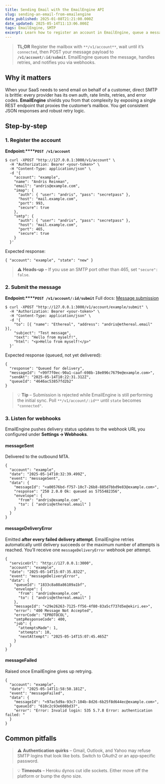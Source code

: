 ```yaml
---
title: Sending Email with the EmailEngine API
slug: sending-an-email-from-emailengine
date_published: 2025-01-08T21:21:00.000Z
date_updated: 2025-05-14T11:13:06.000Z
tags: EmailEngine, SMTP
excerpt: Learn how to register an account in EmailEngine, queue a message for delivery, and verify it reached your MTA—all with two curl commands.
---
```


> **TL;DR**
> Register the mailbox with `**/v1/account**`, wait until it’s `connected`, then POST your message payload to **`/v1/account/:id/submit`**. EmailEngine queues the message, handles retries, and notifies you via webhooks.

## Why it matters

When your SaaS needs to send email on behalf of a customer, direct SMTP is brittle: every provider has its own auth, rate limits, retries, and error codes. **EmailEngine** shields you from that complexity by exposing a single REST endpoint that proxies the customer’s mailbox. You get consistent JSON responses and robust retry logic.

## Step‑by‑step

### 1. Register the account

**Endpoint:****`POST /v1/account`**

    $ curl -XPOST "http://127.0.0.1:3000/v1/account" \
      -H "Authorization: Bearer <your‑token>" \
      -H "Content-Type: application/json" \
      -d '{
        "account": "example",
        "name": "Andris Reinman",
        "email": "andris@example.com",
        "imap": {
          "auth": { "user": "andris", "pass": "secretpass" },
          "host": "mail.example.com",
          "port": 993,
          "secure": true
        },
        "smtp": {
          "auth": { "user": "andris", "pass": "secretpass" },
          "host": "mail.example.com",
          "port": 465,
          "secure": true
        }
      }'
    

Expected response:

    { "account": "example", "state": "new" }
    

> ⚠️ **Heads‑up** – If you use an SMTP port other than 465, set `"secure": false`.

### 2. Submit the message

**Endpoint:****`POST /v1/account/:id/submit`**
Full docs: [Message submission](https://api.emailengine.app/#operation/postV1AccountAccountSubmit)

    $ curl -XPOST "http://127.0.0.1:3000/v1/account/example/submit" \
      -H "Authorization: Bearer <your‑token>" \
      -H "Content-Type: application/json" \
      -d '{
        "to": [{ "name": "Ethereal", "address": "andris@ethereal.email" }],
        "subject": "Test message",
        "text": "Hello from myself!",
        "html": "<p>Hello from myself!</p>"
      }'
    

Expected response (queued, not yet delivered):

    {
      "response": "Queued for delivery",
      "messageId": "<99f7f0ec-90a1-caaf-698b-18e096c7679e@example.com>",
      "sendAt": "2025-05-14T10:22:31.312Z",
      "queueId": "4646ac53857fd2b2"
    }
    

> 💡 **Tip** – Submission is rejected while EmailEngine is still performing the initial sync. Poll `**/v1/account/:id**` until `state` becomes `"connected"`.

### 3. Listen for webhooks

EmailEngine pushes delivery status updates to the webhook URL you configured under **Settings → Webhooks**.

#### messageSent

Delivered to the outbound MTA.

    {
      "account": "example",
      "date": "2025-05-14T10:32:39.499Z",
      "event": "messageSent",
      "data": {
        "messageId": "<a00576bd-f757-10c7-26b8-885d7bbd9e83@example.com>",
        "response": "250 2.0.0 Ok: queued as 5755482356",
        "envelope": {
          "from": "andris@example.com",
          "to": [ "andris@ethereal.email" ]
        }
      }
    }
    

#### messageDeliveryError

Emitted **after every failed delivery attempt**. EmailEngine retries automatically until delivery succeeds or the maximum number of attempts is reached. You’ll receive one `messageDeliveryError` webhook per attempt.

    {
      "serviceUrl": "http://127.0.0.1:3000",
      "account": "example",
      "date": "2025-05-14T15:07:35.832Z",
      "event": "messageDeliveryError",
      "data": {
        "queueId": "1833c8a88a86109a1bf",
        "envelope": {
          "from": "andris@example.com",
          "to": [ "andris@ethereal.email" ]
        },
        "messageId": "<29e26263-7125-ff56-4f80-83a5cf737d5e@ekiri.ee>",
        "error": "400 Message Not Accepted",
        "errorCode": "EPROTOCOL",
        "smtpResponseCode": 400,
        "job": {
          "attemptsMade": 1,
          "attempts": 10,
          "nextAttempt": "2025-05-14T15:07:45.465Z"
        }
      }
    }
    

#### messageFailed

Raised once EmailEngine gives up retrying.

    {
      "account": "example",
      "date": "2025-05-14T11:58:50.181Z",
      "event": "messageFailed",
      "data": {
        "messageId": "<97ac5d9a-93c7-104b-8d26-6b25f8d644ec@example.com>",
        "queueId": "610c2c93e608bd37",
        "error": "Error: Invalid login: 535 5.7.8 Error: authentication failed: "
      }
    }
    

## Common pitfalls

> ⚠️ **Authentication quirks** – Gmail, Outlook, and Yahoo may refuse SMTP logins that look like bots. Switch to OAuth2 or an app‑specific password.

> 💡 **Timeouts** – Heroku dynos cut idle sockets. Either move off the platform or bump the dyno size.
